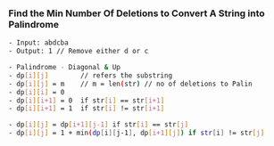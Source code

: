 ### Find the Min Number Of Deletions to Convert A String into Palindrome

```bash
- Input: abdcba
- Output: 1 // Remove either d or c
```

```bash
- Palindrome - Diagonal & Up
- dp[i][j]        // refers the substring
- dp[i][j] = m    // m = len(str) // no of deletions to Palin
- dp[i][i] = 0
- dp[i][i+1] = 0  if str[i] == str[i+1]
- dp[i][i+1] = 1  if str[i] != str[i+1]

- dp[i][j] = dp[i+1][j-1] if str[i] == str[j]
- dp[i][j] = 1 + min(dp[i][j-1], dp[i+1][j]) if str[i] != str[j]
```
